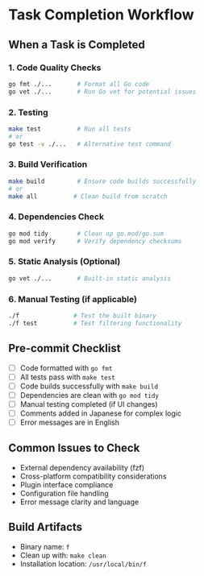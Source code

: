 # Task Completion Workflow

## When a Task is Completed

### 1. Code Quality Checks
```bash
go fmt ./...       # Format all Go code
go vet ./...       # Run Go vet for potential issues
```

### 2. Testing
```bash
make test          # Run all tests
# or
go test -v ./...   # Alternative test command
```

### 3. Build Verification
```bash
make build         # Ensure code builds successfully
# or
make all          # Clean build from scratch
```

### 4. Dependencies Check
```bash
go mod tidy        # Clean up go.mod/go.sum
go mod verify      # Verify dependency checksums
```

### 5. Static Analysis (Optional)
```bash
go vet ./...       # Built-in static analysis
```

### 6. Manual Testing (if applicable)
```bash
./f               # Test the built binary
./f test          # Test filtering functionality
```

## Pre-commit Checklist
- [ ] Code formatted with `go fmt`
- [ ] All tests pass with `make test`
- [ ] Code builds successfully with `make build`
- [ ] Dependencies are clean with `go mod tidy`
- [ ] Manual testing completed (if UI changes)
- [ ] Comments added in Japanese for complex logic
- [ ] Error messages are in English

## Common Issues to Check
- External dependency availability (fzf)
- Cross-platform compatibility considerations
- Plugin interface compliance
- Configuration file handling
- Error message clarity and language

## Build Artifacts
- Binary name: `f`
- Clean up with: `make clean`
- Installation location: `/usr/local/bin/f`